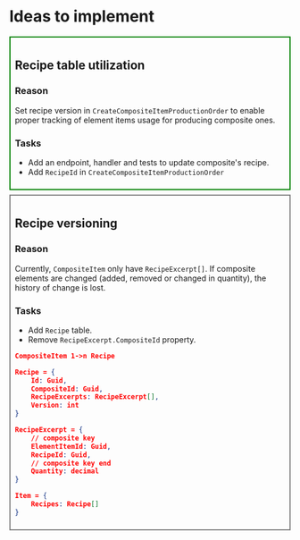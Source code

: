 <style>
    .pending {
        --color: green;
    }
    .done {
        --color: grey;
    }
    section {
        border-color: var(--color);
        border-style: solid;
        border-width: 2px;
        padding: .5rem;
        margin-bottom: .5rem;
    }
</style>

# Ideas to implement

<section class="pending">

## Recipe table utilization

### Reason
Set recipe version in `CreateCompositeItemProductionOrder` to enable proper tracking of element items usage for producing composite ones.

### Tasks
- Add an endpoint, handler and tests to update composite's recipe.
- Add `RecipeId` in `CreateCompositeItemProductionOrder`
</section>

<section class="done">

## Recipe versioning

### Reason
Currently, `CompositeItem` only have `RecipeExcerpt[]`. If composite elements are changed (added, removed or changed in quantity), the history of change is lost.

### Tasks
- Add `Recipe` table.
- Remove `RecipeExcerpt.CompositeId` property.

```json
CompositeItem 1->n Recipe

Recipe = {
    Id: Guid,
    CompositeId: Guid,
    RecipeExcerpts: RecipeExcerpt[],
    Version: int
}

RecipeExcerpt = {
    // composite key
    ElementItemId: Guid,
    RecipeId: Guid,
    // composite key end
    Quantity: decimal
}

Item = {
    Recipes: Recipe[]
}
```
</section>